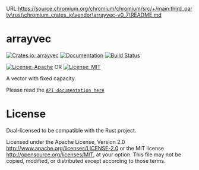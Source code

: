 URL:https://source.chromium.org/chromium/chromium/src/+/main:third_party\rust\chromium_crates_io\vendor\arrayvec-v0_7\README.md

arrayvec
========
[![Crates.io: arrayvec](https://img.shields.io/crates/v/arrayvec.svg)](https://crates.io/crates/arrayvec)
[![Documentation](https://docs.rs/arrayvec/badge.svg)](https://docs.rs/arrayvec)
[![Build Status](https://github.com/bluss/arrayvec/workflows/Continuous%20integration/badge.svg?branch=master)](https://github.com/bluss/arrayvec/actions)




[![License: Apache](https://img.shields.io/badge/License-Apache%202.0-red.svg)](LICENSE-APACHE)
OR
[![License: MIT](https://img.shields.io/badge/license-MIT-blue.svg)](LICENSE)

A vector with fixed capacity.

Please read the [`API documentation here`](https://docs.rs/arrayvec)

# License

Dual-licensed to be compatible with the Rust project.

Licensed under the Apache License, Version 2.0
http://www.apache.org/licenses/LICENSE-2.0 or the MIT license
http://opensource.org/licenses/MIT, at your
option. This file may not be copied, modified, or distributed
except according to those terms.
